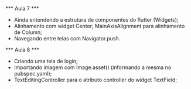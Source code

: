 *** Aula 7 ***
- Ainda entendendo a estrutura de componentes do flutter (Widgets);
- Alinhamento com widget Center; MainAxisAlignment para alinhamento de Column;
- Navegando entre telas com Navigator.push.

*** Aula 8 ***
- Criando uma tela de login;
- Importando imagem com Image.asset() (informando a mesma no pubspec.yaml);
- TextEditingController para o atributo controller do widget TextField;

